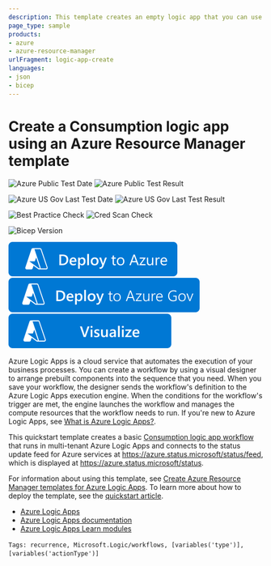 ```yaml
---
description: This template creates an empty logic app that you can use to define workflows.
page_type: sample
products:
- azure
- azure-resource-manager
urlFragment: logic-app-create
languages:
- json
- bicep
---
```

# Create a Consumption logic app using an Azure Resource Manager template

![Azure Public Test Date](https://azurequickstartsservice.blob.core.windows.net/badges/quickstarts/microsoft.logic/logic-app-create/PublicLastTestDate.svg)
![Azure Public Test Result](https://azurequickstartsservice.blob.core.windows.net/badges/quickstarts/microsoft.logic/logic-app-create/PublicDeployment.svg)

![Azure US Gov Last Test Date](https://azurequickstartsservice.blob.core.windows.net/badges/quickstarts/microsoft.logic/logic-app-create/FairfaxLastTestDate.svg)
![Azure US Gov Last Test Result](https://azurequickstartsservice.blob.core.windows.net/badges/quickstarts/microsoft.logic/logic-app-create/FairfaxDeployment.svg)

![Best Practice Check](https://azurequickstartsservice.blob.core.windows.net/badges/quickstarts/microsoft.logic/logic-app-create/BestPracticeResult.svg)
![Cred Scan Check](https://azurequickstartsservice.blob.core.windows.net/badges/quickstarts/microsoft.logic/logic-app-create/CredScanResult.svg)

![Bicep Version](https://azurequickstartsservice.blob.core.windows.net/badges/quickstarts/microsoft.logic/logic-app-create/BicepVersion.svg)

[![Deploy To Azure](https://raw.githubusercontent.com/Azure/azure-quickstart-templates/master/1-CONTRIBUTION-GUIDE/images/deploytoazure.svg?sanitize=true)](https://portal.azure.com/#create/Microsoft.Template/uri/https%3A%2F%2Fraw.githubusercontent.com%2FAzure%2Fazure-quickstart-templates%2Fmaster%2Fquickstarts%2Fmicrosoft.logic%2Flogic-app-create%2Fazuredeploy.json)
[![Deploy To Azure US Gov](https://raw.githubusercontent.com/Azure/azure-quickstart-templates/master/1-CONTRIBUTION-GUIDE/images/deploytoazuregov.svg?sanitize=true)](https://portal.azure.us/#create/Microsoft.Template/uri/https%3A%2F%2Fraw.githubusercontent.com%2FAzure%2Fazure-quickstart-templates%2Fmaster%2Fquickstarts%2Fmicrosoft.logic%2Flogic-app-create%2Fazuredeploy.json)
[![Visualize](https://raw.githubusercontent.com/Azure/azure-quickstart-templates/master/1-CONTRIBUTION-GUIDE/images/visualizebutton.svg?sanitize=true)](http://armviz.io/#/?load=https%3A%2F%2Fraw.githubusercontent.com%2FAzure%2Fazure-quickstart-templates%2Fmaster%2Fquickstarts%2Fmicrosoft.logic%2Flogic-app-create%2Fazuredeploy.json)

Azure Logic Apps is a cloud service that automates the execution of your business processes. You can create a workflow by using a visual designer to arrange prebuilt components into the sequence that you need. When you save your workflow, the designer sends the workflow's definition to the Azure Logic Apps execution engine. When the conditions for the workflow's trigger are met, the engine launches the workflow and manages the compute resources that the workflow needs to run. If you're new to Azure Logic Apps, see [What is Azure Logic Apps?](https://learn.microsoft.com/azure/logic-apps/logic-apps-overview).

This quickstart template creates a basic [Consumption logic app workflow](https://learn.microsoft.com/azure/logic-apps/logic-apps-overview#resource-environment-differences) that runs in multi-tenant Azure Logic Apps and connects to the status update feed for Azure services at https://azure.status.microsoft/status/feed, which is displayed at https://azure.status.microsoft/status.

For information about using this template, see [Create Azure Resource Manager templates for Azure Logic Apps](https://learn.microsoft.com/azure/logic-apps/logic-apps-create-deploy-template). To learn more about how to deploy the template, see the [quickstart article](https://learn.microsoft.com/azure/logic-apps/quickstart-create-deploy-azure-resource-manager-template).

- [Azure Logic Apps](https://azure.microsoft.com/services/logic-apps/)
- [Azure Logic Apps documentation](https://learn.microsoft.com/azure/logic-apps/logic-apps-overview)
- [Azure Logic Apps Learn modules](https://learn.microsoft.com/learn/browse/?term=logic%20app)

`Tags: recurrence, Microsoft.Logic/workflows, [variables('type')], [variables('actionType')]`

